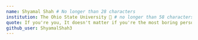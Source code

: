 ```yaml
---
name: Shyamal Shah # No longer than 28 characters
institution: The Ohio State University 🚩 # no longer than 58 characters
quote: If you're you, It doesn't matter if you're the most boring person in the world. # no longer than 100 characters, avoid using quotes(") to guarantee the format remains the same.
github_user: ShyamalShah3
---
```

